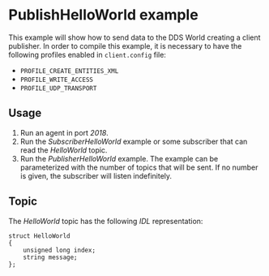 # PublishHelloWorld example

This example will show how to send data to the DDS World creating a client publisher.
In order to compile this example, it is necessary to have the following profiles enabled in `client.config` file:

- `PROFILE_CREATE_ENTITIES_XML`
- `PROFILE_WRITE_ACCESS`
- `PROFILE_UDP_TRANSPORT`

## Usage
1. Run an agent in port *2018*.
2. Run the *SubscriberHelloWorld* example or some subscriber that can read the *HelloWorld* topic.
3. Run the *PublisherHelloWorld* example.
   The example can be parameterized with the number of topics that will be sent.
   If no number is given, the subscriber will listen indefinitely.

## Topic

The *HelloWorld* topic has the following *IDL* representation:

```
struct HelloWorld
{
	unsigned long index;
	string message;
};
```

